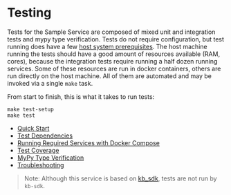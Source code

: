 # Testing

Tests for the Sample Service are composed of mixed unit and integration tests and mypy type verification. Tests do not require configuration, but test running does have a few [host system prerequisites](./quick-start.md#prerequisites). The host machine running the tests should have a good amount of resources available (RAM, cores), because the integration tests require running a half dozen running services. Some of these resources are run in docker containers, others are run directly on the host machine. All of them are automated and may be invoked via a single `make` task.

From start to finish, this is what it takes to run tests:

```
make test-setup
make test
```

- [Quick Start](./quick-start.md)
- [Test Dependencies](./dependencies.md)
- [Running Required Services with Docker Compose](./testing-services-with-docker-compose.md)
- [Test Coverage](./coverage.md)
- [MyPy Type Verification](./mypy.md)
- [Troubleshooting](./troubleshooting.md)

> Note: Although this service is based on [kb_sdk](https://github.com/kbase/kb_sdk), tests are not run by `kb-sdk`.
